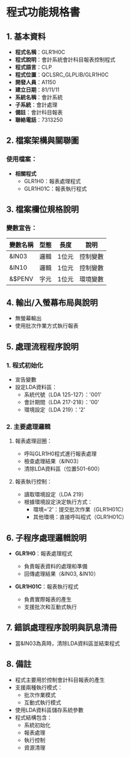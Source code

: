 # 程式功能規格書

## 1. 基本資料
- **程式名稱**：GLR1H0C
- **程式說明**：會計系統會計科目報表控制程式
- **程式語言**：CLP
- **程式位置**：QCLSRC_GLPLIB/GLR1H0C
- **開發人員**：A1150
- **建立日期**：81/11/11
- **系統名稱**：會計系統
- **子系統**：會計處理
- **備註**：會計科目報表
- **聯絡電話**：7313250

## 2. 檔案架構與關聯圖
### 使用檔案：
- **相關程式**
  - GLR1H0：報表處理程式
  - GLR1H01C：報表執行程式

## 3. 檔案欄位規格說明
### 變數宣告：
| 變數名稱 | 型態 | 長度 | 說明 |
|---------|------|------|------|
| &IN03 | 邏輯 | 1位元 | 控制變數 |
| &IN10 | 邏輯 | 1位元 | 控制變數 |
| &$PENV | 字元 | 1位元 | 環境變數 |

## 4. 輸出/入螢幕布局與說明
- 無螢幕輸出
- 使用批次作業方式執行報表

## 5. 處理流程程序說明
### 1. 程式初始化
- 宣告變數
- 設定LDA資料區：
  * 系統代號（LDA 125-127）：'001'
  * 會計期間（LDA 217-218）：'00'
  * 環境設定（LDA 219）：'2'

### 2. 主要處理邏輯
1. 報表處理迴圈：
   - 呼叫GLR1H0程式進行報表處理
   - 檢查處理結果（&IN03）
   - 清除LDA資料區（位置501-600）

2. 報表執行控制：
   - 讀取環境設定（LDA 219）
   - 根據環境設定決定執行方式：
     * 環境='2'：提交批次作業（GLR1H01C）
     * 其他環境：直接呼叫程式（GLR1H01C）

## 6. 子程序處理邏輯說明
- **GLR1H0**：報表處理程式
  * 負責報表資料的處理和準備
  * 回傳處理結果（&IN03, &IN10）

- **GLR1H01C**：報表執行程式
  * 負責實際報表的產生
  * 支援批次和互動式執行

## 7. 錯誤處理程序說明與訊息清冊
- 當&IN03為真時，清除LDA資料區並結束程式

## 8. 備註
- 程式主要用於控制會計科目報表的產生
- 支援兩種執行模式：
  * 批次作業模式
  * 互動式執行模式
- 使用LDA資料區儲存系統參數
- 程式結構包含：
  * 系統初始化
  * 報表處理
  * 執行控制
  * 資源清理 